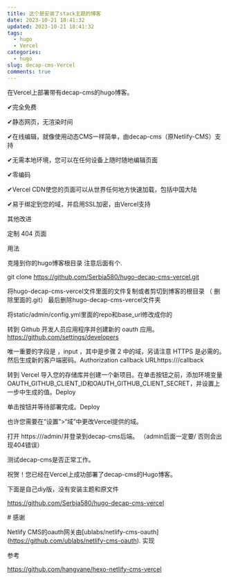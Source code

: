```yaml
---
title: 这个是安装了stack主题的博客
date: 2023-10-21 18:41:32
updated: 2023-10-21 18:41:32
tags:
  - hugo
  - Vercel
categories:
  - hugo
slug: decap-cms-Vercel
comments: true
---
```

在Vercel上部署带有decap-cms的hugo博客。



✔完全免费



✔静态网页，无渲染时间



✔在线编辑，就像使用动态CMS一样简单，由decap-cms（原Netlify-CMS）支持



✔无需本地环境，您可以在任何设备上随时随地编辑页面



✔零编码



✔Vercel CDN使您的页面可以从世界任何地方快速加载，包括中国大陆



✔易于绑定到您的域，并启用SSL加密，由Vercel支持



其他改进

定制 404 页面

用法

克隆到你的hugo博客根目录  注意后面有个. 



git clone https://github.com/Serbia580/hugo-decap-cms-vercel.git



将hugo-decap-cms-vercel文件里面的文件复制或者剪切到博客的根目录  （ 删除里面的.git） 最后删除hugo-decap-cms-vercel文件夹



将static/admin/config.yml里面的repo和base_url修改成你的



转到 Github 开发人员应用程序并创建新的 oauth 应用。https://github.com/settings/developers



唯一重要的字段是 ，input ，其中是步骤 2 中的域，另请注意 HTTPS 是必需的。然后生成新的客户端密码。Authorization callback URLhttps://<domain>/callback<domain>



转到 Vercel 导入您的存储库并创建一个新项目。在单击按钮之前，添加环境变量OAUTH_GITHUB_CLIENT_ID和OAUTH_GITHUB_CLIENT_SECRET，并设置上一步中生成的值。Deploy



单击按钮并等待部署完成。Deploy



也许您需要在“设置”>“域”中更改Vercel提供的域。



打开 https://<domain>/admin/并登录到decap-cms后端。 （admin后面一定要/  否则会出现404错误）



测试decap-cms是否正常工作。





祝贺！您已经在Vercel上成功部署了decap-cms的Hugo博客。





下面是自己diy版，没有安装主题和原文件



https://github.com/Serbia580/hugo-decap-cms-vercel





\# 感谢



Netlify CMS的oauth网关由\[ublabs/netlify-cms-oauth](https://github.com/ublabs/netlify-cms-oauth). 实现



参考

https://github.com/hangvane/hexo-netlify-cms-vercel